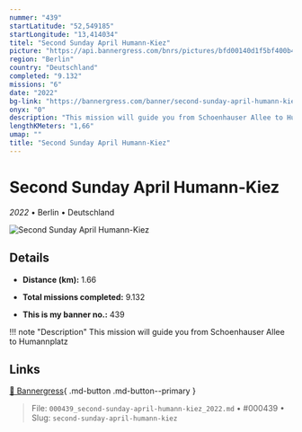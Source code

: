 ```yaml
---
nummer: "439"
startLatitude: "52,549185"
startLongitude: "13,414034"
titel: "Second Sunday April Humann-Kiez"
picture: "https://api.bannergress.com/bnrs/pictures/bfd00140d1f5bf400b4f37055e4574da"
region: "Berlin"
country: "Deutschland"
completed: "9.132"
missions: "6"
date: "2022"
bg-link: "https://bannergress.com/banner/second-sunday-april-humann-kiez-f876"
onyx: "0"
description: "This mission will guide you from Schoenhauser Allee to Humannplatz"
lengthKMeters: "1,66"
umap: ""
title: "Second Sunday April Humann-Kiez"
---
```

# Second Sunday April Humann-Kiez

*2022* • Berlin • Deutschland

![Second Sunday April Humann-Kiez](https://api.bannergress.com/bnrs/pictures/bfd00140d1f5bf400b4f37055e4574da)

## Details
- **Distance (km):** 1.66

- **Total missions completed:** 9.132
- **This is my banner no.:** 439


!!! note "Description"
    This mission will guide you from Schoenhauser Allee to Humannplatz



## Links
[🔗 Bannergress](https://bannergress.com/banner/second-sunday-april-humann-kiez-f876){ .md-button .md-button--primary }



> File: `000439_second-sunday-april-humann-kiez_2022.md` • #000439 • Slug: `second-sunday-april-humann-kiez`
